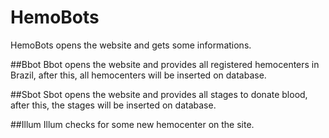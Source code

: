 # HemoBots
HemoBots opens the website and gets some informations.

##Bbot
Bbot opens the website and provides all registered hemocenters in Brazil, after this, all hemocenters will be inserted on database.

##Sbot
Sbot opens the website and provides all stages to donate blood, after this, the stages will be inserted on database.

##Illum
Illum checks for some new hemocenter on the site.